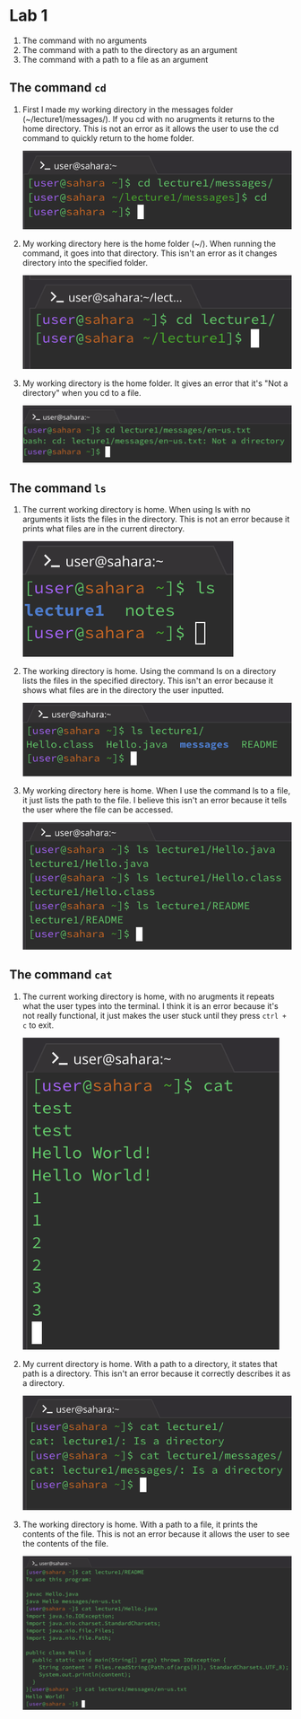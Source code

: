 # Lab 1

1. The command with no arguments
2. The command with a path to the directory as an argument
3. The command with a path to a file as an argument

## The command `cd`

1. First I made my working directory in the messages folder (~/lecture1/messages/). If you cd with no arugments it returns to the home directory. This is not an error as it allows the user to use the cd command to quickly return to the home folder.

    ![Image](lab1_files/cd_no_arguments_ex.png)
 
2. My working directory here is the home folder (~/). When running the command, it goes into that directory. This isn't an error as it changes directory into the specified folder.

    ![Image](lab1_files/cd_directory.png)
 
3. My working directory is the home folder. It gives an error that it's "Not a directory" when you cd to a file.

    ![Image](lab1_files/cd_to_file.png)


## The command `ls`

1. The current working directory is home. When using ls with no arguments it lists the files in the directory. This is not an error because it prints what files are in the current directory.

    ![Image](lab1_files/ls_no_args.png)
 
2. The working directory is home. Using the command ls on a directory lists the files in the specified directory. This isn't an error because it shows what files are in the directory the user inputted.

    ![Image](lab1_files/ls_path_directory.png)
 
3. My working directory here is home. When I use the command ls to a file, it just lists the path to the file. I believe this isn't an error because it tells the user where the file can be accessed.

    ![Image](lab1_files/ls_to_file.png)


## The command `cat`

1. The current working directory is home, with no arugments it repeats what the user types into the terminal. I think it is an error because it's not really functional, it just makes the user stuck until they press `ctrl + c` to exit.

    ![Image](lab1_files/cat_no_args.png)
 
2. My current directory is home. With a path to a directory, it states that path is a directory. This isn't an error because it correctly describes it as a directory.

    ![Image](lab1_files/cat_to_directory.png)

3. The working directory is home. With a path to a file, it prints the contents of the file. This is not an error because it allows the user to see the contents of the file.

    ![Image](lab1_files/cat_to_file.png)
